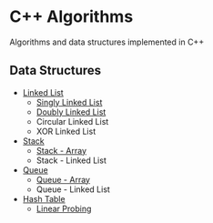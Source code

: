 # C++ Algorithms
Algorithms and data structures implemented in C++
## Data Structures
- [Linked List](./data_structure/linkedlist/)
  + [Singly Linked List](./data_structure/linkedlist/singly/SinglyLinkedList.hpp)
  + [Doubly Linked List](./data_structure/linkedlist/doubly/DoublyLinkedList.hpp)
  + Circular Linked List
  + XOR Linked List
- [Stack](./data_structure/stack/)
  + [Stack - Array](./data_structure/stack/StackArray.hpp)
  + Stack - Linked List
- [Queue](./data_structure/queue)
  + [Queue - Array](./data_structure/queue/QueueArray.hpp)
  + Queue - Linked List
- [Hash Table](./data_structure/hash_table/)
  + [Linear Probing](./data_structure/hash_table/closed_hashing.hpp)